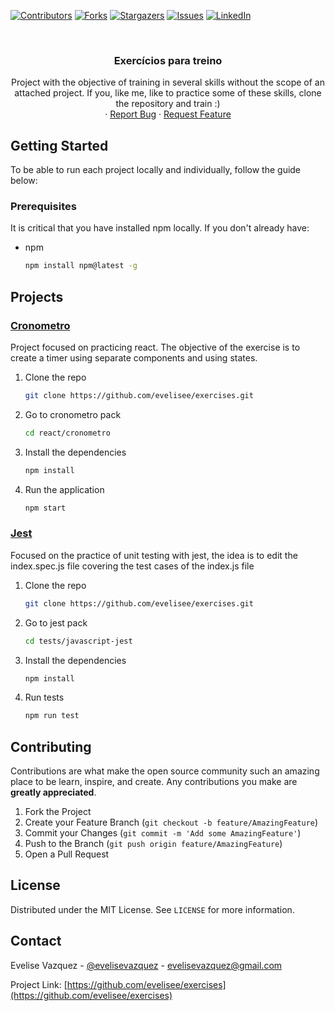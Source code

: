 [![Contributors][contributors-shield]][contributors-url]
[![Forks][forks-shield]][forks-url]
[![Stargazers][stars-shield]][stars-url]
[![Issues][issues-shield]][issues-url]
[![LinkedIn][linkedin-shield]][linkedin-url]



<!-- PROJECT LOGO -->
<br />
<p align="center">
  <h3 align="center">Exercícios para treino</h3>

  <p align="center">
    Project with the objective of training in several skills without the scope of an attached project. If you, like me, like to practice some of these skills, clone the repository and train :)    <br />
    ·
    <a href="https://github.com/evelisee/exercises/issues">Report Bug</a>
    ·
    <a href="https://github.com/evelisee/exercises/issues">Request Feature</a>
  </p>
</p>

<!-- GETTING STARTED -->
## Getting Started

To be able to run each project locally and individually, follow the guide below:

### Prerequisites

It is critical that you have installed npm locally. If you don't already have:
* npm
  ```sh
  npm install npm@latest -g
  ```

## Projects

### <a href="https://github.com/evelisee/exercises/tree/master/react/cronometro">Cronometro</a>
Project focused on practicing react. The objective of the exercise is to create a timer using separate components and using states.

1. Clone the repo
   ```sh
   git clone https://github.com/evelisee/exercises.git
   ```
2. Go to cronometro pack
   ```sh
   cd react/cronometro
   ```
3. Install the dependencies
   ```sh
   npm install
   ```
4. Run the application
   ```sh
   npm start
   ```


### <a href="https://github.com/evelisee/exercises/tree/master/tests/javascript-jest">Jest</a>

Focused on the practice of unit testing with jest, the idea is to edit the index.spec.js file covering the test cases of the index.js file

1. Clone the repo
   ```sh
   git clone https://github.com/evelisee/exercises.git
   ```
2. Go to jest pack
   ```sh
   cd tests/javascript-jest
   ```
3. Install the dependencies
   ```sh
   npm install
   ```
4. Run tests
   ```sh
   npm run test
   ```


<!-- CONTRIBUTING -->
## Contributing

Contributions are what make the open source community such an amazing place to be learn, inspire, and create. Any contributions you make are **greatly appreciated**.

1. Fork the Project
2. Create your Feature Branch (`git checkout -b feature/AmazingFeature`)
3. Commit your Changes (`git commit -m 'Add some AmazingFeature'`)
4. Push to the Branch (`git push origin feature/AmazingFeature`)
5. Open a Pull Request



<!-- LICENSE -->
## License

Distributed under the MIT License. See `LICENSE` for more information.



<!-- CONTACT -->
## Contact

Evelise Vazquez - [@evelisevazquez](https://twitter.com/evelisevazquez) - evelisevazquez@gmail.com

Project Link: [https://github.com/evelisee/exercises](https://github.com/evelisee/exercises)



<!-- MARKDOWN LINKS & IMAGES -->
<!-- https://www.markdownguide.org/basic-syntax/#reference-style-links -->
[contributors-shield]: https://img.shields.io/github/contributors/evelisee/exercises.svg?style=for-the-badge
[contributors-url]: https://github.com/evelisee/exercises/graphs/contributors
[forks-shield]: https://img.shields.io/github/forks/evelisee/exercises.svg?style=for-the-badge
[forks-url]: https://github.com/evelisee/exercises/network/members
[stars-shield]: https://img.shields.io/github/stars/evelisee/exercises.svg?style=for-the-badge
[stars-url]: https://github.com/evelisee/exercises/stargazers
[issues-shield]: https://img.shields.io/github/issues/evelisee/exercises.svg?style=for-the-badge
[issues-url]: https://github.com/evelisee/exercises/issues
[license-shield]: https://img.shields.io/github/license/evelisee/exercises.svg?style=for-the-badge
[license-url]: https://github.com/evelisee/exercises/blob/master/LICENSE.txt
[linkedin-shield]: https://img.shields.io/badge/-LinkedIn-black.svg?style=for-the-badge&logo=linkedin&colorB=555
[linkedin-url]: https://linkedin.com/in/evelisee
